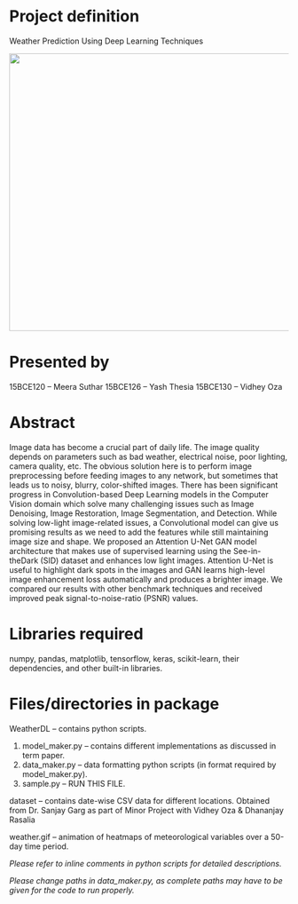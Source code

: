 # Project definition
Weather Prediction Using Deep Learning Techniques


<img src="https://github.com/yashthesia/weatherDL/blob/master/weather.gif" width="1000" height="500" />


# Presented by
15BCE120 – Meera Suthar
15BCE126 – Yash Thesia
15BCE130 – Vidhey Oza


# Abstract

Image data has become a crucial part of daily life. The image quality depends on parameters such as bad weather, electrical noise, poor lighting, camera quality, etc. The obvious solution here is to perform image preprocessing before feeding images to any network, but sometimes that leads us to noisy, blurry, color-shifted images. There has been significant progress in Convolution-based Deep Learning models in the Computer Vision domain which solve many challenging issues such as Image Denoising, Image Restoration, Image Segmentation, and Detection. While solving low-light image-related issues, a Convolutional model can give us promising results as we need to add the features while still maintaining image size and shape. We proposed an Attention U-Net GAN model architecture that makes use of supervised learning using the See-in-theDark (SID) dataset and enhances low light images. Attention U-Net is useful to highlight dark spots in the images and GAN learns high-level image enhancement loss automatically and produces a brighter image. We compared our results with other benchmark techniques and received improved peak signal-to-noise-ratio (PSNR) values.


# Libraries required
numpy, pandas, matplotlib, tensorflow, keras, scikit-learn, their dependencies, and other built-in libraries.

# Files/directories in package 

WeatherDL – contains python scripts.
1. model_maker.py – contains different implementations as discussed in term paper. 
2. data_maker.py – data formatting python scripts (in format required by model_maker.py). 
3. sample.py – RUN THIS FILE. 

dataset – contains date-wise CSV data for different locations. Obtained from Dr. Sanjay Garg as part of Minor Project with Vidhey Oza & Dhananjay Rasalia

weather.gif – animation of heatmaps of meteorological variables over a 50-day time period. 


*Please refer to inline comments in python scripts for detailed descriptions.*

*Please change paths in data_maker.py, as complete paths may have to be given for the code to run properly.*

